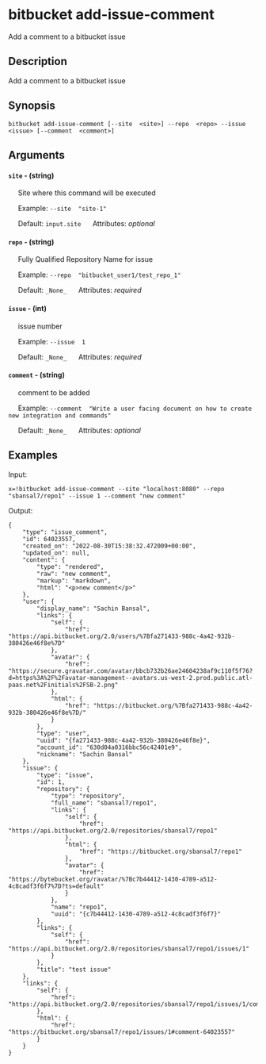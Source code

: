 # bitbucket add-issue-comment

Add a comment to a bitbucket issue

## Description

Add a comment to a bitbucket issue

## Synopsis

`bitbucket add-issue-comment [--site  <site>] --repo  <repo> --issue  <issue> [--comment  <comment>]`

## Arguments


#### `site` - (string)

&nbsp;&nbsp;&nbsp;&nbsp; Site where this command will be executed  

&nbsp;&nbsp;&nbsp;&nbsp; Example:  `--site  "site-1"`

&nbsp;&nbsp;&nbsp;&nbsp; Default: `input.site`
&nbsp;&nbsp;&nbsp;&nbsp; Attributes: _optional_  


#### `repo` - (string)

&nbsp;&nbsp;&nbsp;&nbsp; Fully Qualified Repository Name for issue  

&nbsp;&nbsp;&nbsp;&nbsp; Example:  `--repo  "bitbucket_user1/test_repo_1"`

&nbsp;&nbsp;&nbsp;&nbsp; Default: `_None_`
&nbsp;&nbsp;&nbsp;&nbsp; Attributes: _required_  


#### `issue` - (int)

&nbsp;&nbsp;&nbsp;&nbsp; issue number  

&nbsp;&nbsp;&nbsp;&nbsp; Example:  `--issue  1`

&nbsp;&nbsp;&nbsp;&nbsp; Default: `_None_`
&nbsp;&nbsp;&nbsp;&nbsp; Attributes: _required_  


#### `comment` - (string)

&nbsp;&nbsp;&nbsp;&nbsp; comment to be added  

&nbsp;&nbsp;&nbsp;&nbsp; Example:  `--comment  "Write a user facing document on how to create new integration and commands"`

&nbsp;&nbsp;&nbsp;&nbsp; Default: `_None_`
&nbsp;&nbsp;&nbsp;&nbsp; Attributes: _optional_  



## Examples

Input: 
```
x=!bitbucket add-issue-comment --site "localhost:8080" --repo "sbansal7/repo1" --issue 1 --comment "new comment"
```
Output: 
```
{
    "type": "issue_comment",
    "id": 64023557,
    "created_on": "2022-08-30T15:38:32.472009+00:00",
    "updated_on": null,
    "content": {
        "type": "rendered",
        "raw": "new comment",
        "markup": "markdown",
        "html": "<p>new comment</p>"
    },
    "user": {
        "display_name": "Sachin Bansal",
        "links": {
            "self": {
                "href": "https://api.bitbucket.org/2.0/users/%7Bfa271433-988c-4a42-932b-380426e46f8e%7D"
            },
            "avatar": {
                "href": "https://secure.gravatar.com/avatar/bbcb732b26ae24604238af9c110f5f76?d=https%3A%2F%2Favatar-management--avatars.us-west-2.prod.public.atl-paas.net%2Finitials%2FSB-2.png"
            },
            "html": {
                "href": "https://bitbucket.org/%7Bfa271433-988c-4a42-932b-380426e46f8e%7D/"
            }
        },
        "type": "user",
        "uuid": "{fa271433-988c-4a42-932b-380426e46f8e}",
        "account_id": "630d04a0316bbc56c42401e9",
        "nickname": "Sachin Bansal"
    },
    "issue": {
        "type": "issue",
        "id": 1,
        "repository": {
            "type": "repository",
            "full_name": "sbansal7/repo1",
            "links": {
                "self": {
                    "href": "https://api.bitbucket.org/2.0/repositories/sbansal7/repo1"
                },
                "html": {
                    "href": "https://bitbucket.org/sbansal7/repo1"
                },
                "avatar": {
                    "href": "https://bytebucket.org/ravatar/%7Bc7b44412-1430-4789-a512-4c8cadf3f6f7%7D?ts=default"
                }
            },
            "name": "repo1",
            "uuid": "{c7b44412-1430-4789-a512-4c8cadf3f6f7}"
        },
        "links": {
            "self": {
                "href": "https://api.bitbucket.org/2.0/repositories/sbansal7/repo1/issues/1"
            }
        },
        "title": "test issue"
    },
    "links": {
        "self": {
            "href": "https://api.bitbucket.org/2.0/repositories/sbansal7/repo1/issues/1/comments/64023557"
        },
        "html": {
            "href": "https://bitbucket.org/sbansal7/repo1/issues/1#comment-64023557"
        }
    }
}
```

